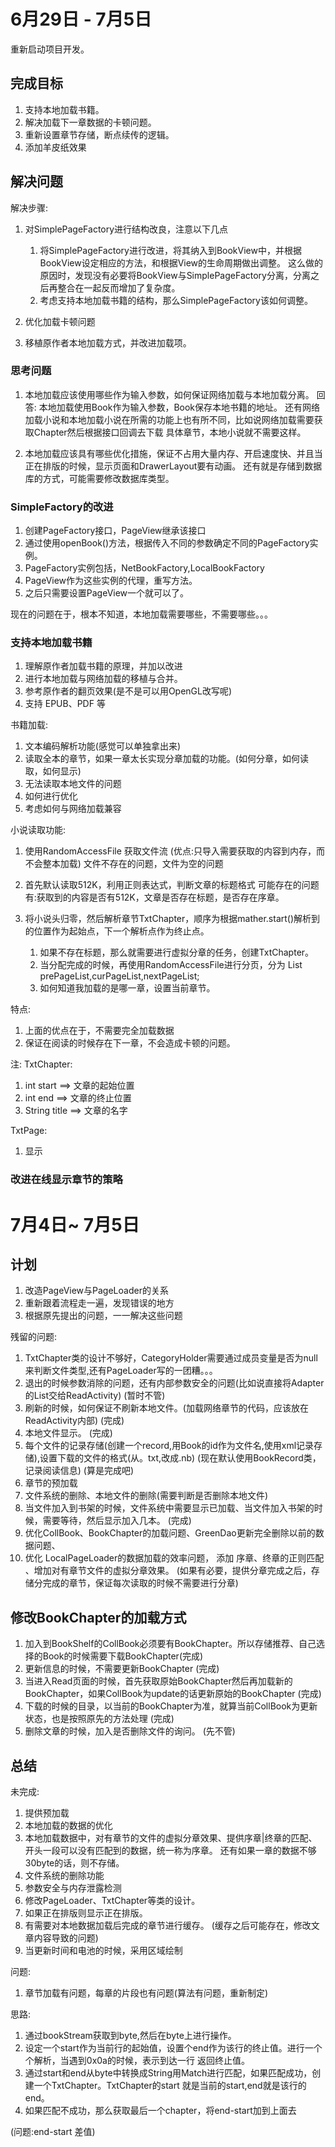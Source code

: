 # 6月29日 - 7月5日

重新启动项目开发。

## 完成目标

1. 支持本地加载书籍。
2. 解决加载下一章数据的卡顿问题。
3. 重新设置章节存储，断点续传的逻辑。
4. 添加羊皮纸效果

## 解决问题

解决步骤:
1. 对SimplePageFactory进行结构改良，注意以下几点
   1. 将SimplePageFactory进行改进，将其纳入到BookView中，并根据BookView设定相应的方法，和根据View的生命周期做出调整。
   这么做的原因时，发现没有必要将BookView与SimplePageFactory分离，分离之后再整合在一起反而增加了复杂度。
   2. 考虑支持本地加载书籍的结构，那么SimplePageFactory该如何调整。

2. 优化加载卡顿问题
3. 移植原作者本地加载方式，并改进加载项。

### 思考问题

1. 本地加载应该使用哪些作为输入参数，如何保证网络加载与本地加载分离。
   回答: 本地加载使用Book作为输入参数，Book保存本地书籍的地址。
        还有网络加载小说和本地加载小说在所需的功能上也有所不同，比如说网络加载需要获取Chapter然后根据接口回调去下载
        具体章节，本地小说就不需要这样。

2. 本地加载应该具有哪些优化措施，保证不占用大量内存、开启速度快、并且当正在排版的时候，显示页面和DrawerLayout要有动画。
   还有就是存储到数据库的方式，可能需要修改数据库类型。

### SimpleFactory的改进

1. 创建PageFactory接口，PageView继承该接口
2. 通过使用openBook()方法，根据传入不同的参数确定不同的PageFactory实例。
3. PageFactory实例包括，NetBookFactory,LocalBookFactory
4. PageView作为这些实例的代理，重写方法。
5. 之后只需要设置PageView一个就可以了。

现在的问题在于，根本不知道，本地加载需要哪些，不需要哪些。。。

### 支持本地加载书籍

1. 理解原作者加载书籍的原理，并加以改进
2. 进行本地加载与网络加载的移植与合并。
3. 参考原作者的翻页效果(是不是可以用OpenGL改写呢)
4. 支持 EPUB、PDF 等

书籍加载:
1. 文本编码解析功能(感觉可以单独拿出来)
2. 读取全本的章节，如果一章太长实现分章加载的功能。(如何分章，如何读取，如何显示)
3. 无法读取本地文件的问题
4. 如何进行优化
5. 考虑如何与网络加载兼容


小说读取功能:
1. 使用RandomAccessFile 获取文件流 (优点:只导入需要获取的内容到内存，而不会整本加载)
   文件不存在的问题，文件为空的问题

2. 首先默认读取512K，利用正则表达式，判断文章的标题格式
   可能存在的问题有:获取到的内容是否有512K，文章是否存在标题，是否存在序章。

3. 将小说头归零，然后解析章节TxtChapter，顺序为根据mather.start()解析到的位置作为起始点，下一个解析点作为终止点。
   1. 如果不存在标题，那么就需要进行虚拟分章的任务，创建TxtChapter。
   2. 当分配完成的时候，再使用RandomAccessFile进行分页，分为 List<TPage> prePageList,curPageList,nextPageList;
   3. 如何知道我加载的是哪一章，设置当前章节。

特点:
1. 上面的优点在于，不需要完全加载数据
2. 保证在阅读的时候存在下一章，不会造成卡顿的问题。


注:
TxtChapter:
1. int start ==> 文章的起始位置
2. int end ==> 文章的终止位置
3. String title ==> 文章的名字

TxtPage:
1. 显示

### 改进在线显示章节的策略


# 7月4日~ 7月5日

## 计划
1. 改造PageView与PageLoader的关系
2. 重新跟着流程走一遍，发现错误的地方
3. 根据原先提出的问题，一一解决这些问题

残留的问题:
1. TxtChapter类的设计不够好，CategoryHolder需要通过成员变量是否为null来判断文件类型,还有PageLoader写的一团糟。。。
2. 退出的时候参数消除的问题，还有内部参数安全的问题(比如说直接将Adapter的List交给ReadActivity) (暂时不管)
3. 刷新的时候，如何保证不刷新本地文件。(加载网络章节的代码，应该放在ReadActivity内部) (完成)
4. 本地文件显示。 (完成)
5. 每个文件的记录存储(创建一个record,用Book的id作为文件名,使用xml记录存储),设置下载的文件的格式(从。txt,改成.nb)
    (现在默认使用BookRecord类，记录阅读信息) (算是完成吧)
6. 章节的预加载
7. 文件系统的删除、本地文件的删除(需要判断是否删除本地文件)
8. 当文件加入到书架的时候，文件系统中需要显示已加载、当文件加入书架的时候，需要等待，然后显示加入几本。 (完成)
9. 优化CollBook、BookChapter的加载问题、GreenDao更新完全删除以前的数据问题、
10. 优化 LocalPageLoader的数据加载的效率问题， 添加 序章、终章的正则匹配 、增加对有章节文件的虚拟分章效果。
    (如果有必要，提供分章完成之后，存储分完成的章节，保证每次读取的时候不需要进行分章)

## 修改BookChapter的加载方式
1. 加入到BookShelf的CollBook必须要有BookChapter。所以存储推荐、自己选择的Book的时候需要下载BookChapter(完成)
2. 更新信息的时候，不需要更新BookChapter (完成)
3. 当进入Read页面的时候，首先获取原始BookChapter然后再加载新的BookChapter，如果CollBook为update的话更新原始的BookChapter
   (完成)
4. 下载的时候的目录，以当前的BookChapter为准，就算当前CollBook为更新状态，也是按照原先的方法处理 (完成)
5. 删除文章的时候，加入是否删除文件的询问。 (先不管)

## 总结

未完成:
1. 提供预加载
2. 本地加载的数据的优化
3. 本地加载数据中，对有章节的文件的虚拟分章效果、提供序章|终章的匹配、开头一段可以没有匹配到的数据，统一称为序章。
   还有如果一章的数据不够30byte的话，则不存储。
4. 文件系统的删除功能
5. 参数安全与内存泄露检测
6. 修改PageLoader、TxtChapter等类的设计。
7. 如果正在排版则显示正在排版。
8. 有需要对本地数据加载后完成的章节进行缓存。 (缓存之后可能存在，修改文章内容导致的问题)
9. 当更新时间和电池的时候，采用区域绘制

问题:
1. 章节加载有问题，每章的片段也有问题(算法有问题，重新制定)

思路:
1. 通过bookStream获取到byte,然后在byte上进行操作。
2. 设定一个start作为当前行的起始值，设置个end作为该行的终止值。进行一个个解析，当遇到0x0a的时候，表示到达一行
返回终止值。
3. 通过start和end从byte中转换成String用Match进行匹配，如果匹配成功，创建一个TxtChapter。TxtChapter的start
   就是当前的start,end就是该行的end。
4. 如果匹配不成功，那么获取最后一个chapter，将end-start加到上面去

(问题:end-start 差值)